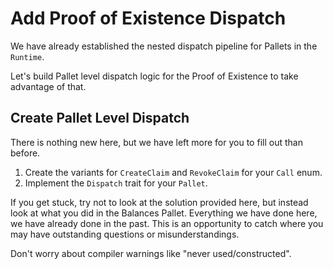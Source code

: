 # Add Proof of Existence Dispatch

We have already established the nested dispatch pipeline for Pallets in the `Runtime`.

Let's build Pallet level dispatch logic for the Proof of Existence to take advantage of that.

## Create Pallet Level Dispatch

There is nothing new here, but we have left more for you to fill out than before.

1. Create the variants for `CreateClaim` and `RevokeClaim` for your `Call` enum.
2. Implement the `Dispatch` trait for your `Pallet`.

If you get stuck, try not to look at the solution provided here, but instead look at what you did in the Balances Pallet. Everything we have done here, we have already done in the past. This is an opportunity to catch where you may have outstanding questions or misunderstandings.

Don't worry about compiler warnings like "never used/constructed".
